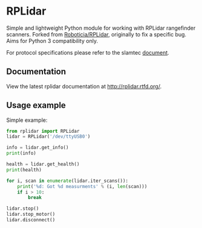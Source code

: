# RPLidar 

Simple and lightweight Python module for working with RPLidar rangefinder scanners. Forked from [Roboticia/RPLidar](https://github.com/Roboticia/RPLidar), originally to fix a specific bug. Aims for Python 3 compatibility only.

For protocol specifications please refer to the slamtec
[document](http://www.slamtec.com/download/lidar/documents/en-us/rplidar_interface_protocol_en.pdf).


## Documentation

View the latest rplidar documentation at http://rplidar.rtfd.org/.


## Usage example

Simple example:
```Python
from rplidar import RPLidar
lidar = RPLidar('/dev/ttyUSB0')

info = lidar.get_info()
print(info)

health = lidar.get_health()
print(health)

for i, scan in enumerate(lidar.iter_scans()):
    print('%d: Got %d measurments' % (i, len(scan)))
    if i > 10:
        break

lidar.stop()
lidar.stop_motor()
lidar.disconnect()
```
